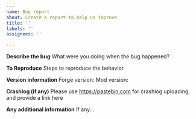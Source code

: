 ```yaml
---
name: Bug report
about: Create a report to help us improve
title: ''
labels: ''
assignees: ''

---
```


**Describe the bug**
What were you doing when the bug happened?

**To Reproduce**
Steps to reproduce the behavior

**Version information**
Forge version:
Mod version:

**Crashlog (if any)**
Please use https://pastebin.com for crashlog uploading, and provide a link here

**Any additional information**
If any...
